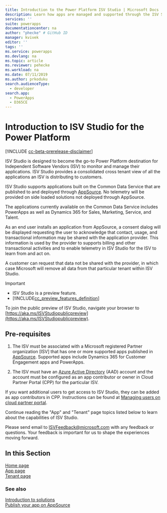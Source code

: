 ```yaml
---
title: Introduction to the Power Platform ISV Studio | Microsoft Docs
description: Learn how apps are managed and supported through the ISV Studio portal.
services: ''
suite: powerapps
documentationcenter: na
author: "phecke" # GitHub ID
manager: kvivek
editor: ''
tags: ''
ms.service: powerapps
ms.devlang: na
ms.topic: article
ms.reviewer: pehecke
ms.workload: na
ms.date: 07/11/2019
ms.author: prkoduku
search.audienceType: 
  - developer
search.app: 
  - PowerApps
  - D365CE
---
```


# Introduction to ISV Studio for the Power Platform

[!INCLUDE [cc-beta-prerelease-disclaimer](../../includes/cc-beta-prerelease-disclaimer.md)]

ISV Studio is designed to become the go-to Power Platform destination for Independent Software Vendors (ISV) to monitor and manage their applications. ISV Studio provides a consolidated cross tenant view of all the applications an ISV is distributing to customers.

ISV Studio supports applications built on the Common Data Service that are published to and deployed through [AppSource](https://appsource.microsoft.com/). No telemetry will be provided on side loaded solutions not deployed through AppSource.

The applications currently available on the Common Data Service includes PowerApps as well as Dynamics 365 for Sales, Marketing, Service, and Talent.

As an end user installs an application from AppSource, a consent dialog will be displayed requesting the user to acknowledge that contact, usage, and transactional information may be shared with the application provider. This information is used by the provider to supports billing and other transactional activities and to enable telemetry in ISV Studio for the ISV to learn from and act on.

A customer can request that data not be shared with the provider, in which case Microsoft will remove all data from that particular tenant within ISV Studio.

> [!IMPORTANT]
>
> - ISV Studio is a preview feature.
> - [!INCLUDE[cc_preview_features_definition](../../includes/cc-preview-features-definition.md)]

To join the public preview of ISV Studio, navigate your browser to [https://aka.ms/ISVStudiopublicpreview](https://aka.ms/ISVStudiopublicpreview).

## Pre-requisites

1. The ISV must be associated with a Microsoft registered Partner organization [ISV] that has one or more supported apps published in [AppSource](https://appsource.microsoft.com/). Supported apps include Dynamics 365 for Customer Engagement apps and PowerApps.

2. The ISV must have an [Azure Active Directory](https://azure.microsoft.com/services/active-directory/) (AAD) account and the account must be configured as an app contributor or owner in Cloud Partner Portal (CPP) for the particular ISV.

If you want additional users to get access to ISV Studio, they can be added as app contributors in CPP.  Instructions can be found at
[Managing users on cloud partner portal](https://docs.microsoft.com/en-us/azure/marketplace/cloud-partner-portal-orig/cloud-partner-portal-manage-users).

Continue reading the "App" and "Tenant" page topics listed below to learn about the capabilities of ISV Studio.

Please send email to [ISVFeedback@microsoft.com](mailto:ISVFeedback@microsoft.com) with any feedback or questions. Your feedback is important for us to shape the experiences moving forward.

## In this Section

[Home page](isv-app-management-homepage.md)  
[App page](isv-app-management-apppage.md)  
[Tenant page](isv-app-management-tenantpage.md)

### See also

[Introduction to solutions](introduction-solutions.md)  
[Publish your app on AppSource](publish-app-appsource.md)
